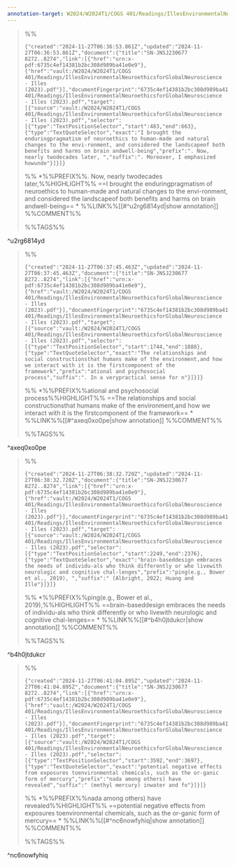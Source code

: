 ```yaml
---
annotation-target: W2024/W2024T1/COGS 401/Readings/IllesEnvironmentalNeuroethicsforGlobalNeuroscience - Illes (2023).pdf
---
```



>%%
>```annotation-json
>{"created":"2024-11-27T06:36:53.861Z","updated":"2024-11-27T06:36:53.861Z","document":{"title":"SN-JNSJ230677 8272..8274","link":[{"href":"urn:x-pdf:6735c4ef14381b2bc308d989ba41e0e9"},{"href":"vault:/W2024/W2024T1/COGS 401/Readings/IllesEnvironmentalNeuroethicsforGlobalNeuroscience - Illes (2023).pdf"}],"documentFingerprint":"6735c4ef14381b2bc308d989ba41e0e9"},"uri":"vault:/W2024/W2024T1/COGS 401/Readings/IllesEnvironmentalNeuroethicsforGlobalNeuroscience - Illes (2023).pdf","target":[{"source":"vault:/W2024/W2024T1/COGS 401/Readings/IllesEnvironmentalNeuroethicsforGlobalNeuroscience - Illes (2023).pdf","selector":[{"type":"TextPositionSelector","start":483,"end":663},{"type":"TextQuoteSelector","exact":"I brought the enduringpragmatism of neuroethics to human-made and natural changes to the envi-ronment, and considered the landscapeof both benefits and harms on brain andwell-being","prefix":". Now, nearly twodecades later, ","suffix":". Moreover, I emphasized howunde"}]}]}
>```
>%%
>*%%PREFIX%%. Now, nearly twodecades later,%%HIGHLIGHT%% ==I brought the enduringpragmatism of neuroethics to human-made and natural changes to the envi-ronment, and considered the landscapeof both benefits and harms on brain andwell-being== *
>%%LINK%%[[#^u2rg6814yd|show annotation]]
>%%COMMENT%%
>
>%%TAGS%%
>
^u2rg6814yd


>%%
>```annotation-json
>{"created":"2024-11-27T06:37:45.463Z","updated":"2024-11-27T06:37:45.463Z","document":{"title":"SN-JNSJ230677 8272..8274","link":[{"href":"urn:x-pdf:6735c4ef14381b2bc308d989ba41e0e9"},{"href":"vault:/W2024/W2024T1/COGS 401/Readings/IllesEnvironmentalNeuroethicsforGlobalNeuroscience - Illes (2023).pdf"}],"documentFingerprint":"6735c4ef14381b2bc308d989ba41e0e9"},"uri":"vault:/W2024/W2024T1/COGS 401/Readings/IllesEnvironmentalNeuroethicsforGlobalNeuroscience - Illes (2023).pdf","target":[{"source":"vault:/W2024/W2024T1/COGS 401/Readings/IllesEnvironmentalNeuroethicsforGlobalNeuroscience - Illes (2023).pdf","selector":[{"type":"TextPositionSelector","start":1744,"end":1888},{"type":"TextQuoteSelector","exact":"The relationships and social constructionsthat humans make of the environment,and how we interact with it is the firstcomponent of the framework","prefix":"ational and psychosocial process","suffix":". In a verypractical sense for n"}]}]}
>```
>%%
>*%%PREFIX%%ational and psychosocial process%%HIGHLIGHT%% ==The relationships and social constructionsthat humans make of the environment,and how we interact with it is the firstcomponent of the framework== *
>%%LINK%%[[#^axeq0xo0pe|show annotation]]
>%%COMMENT%%
>
>%%TAGS%%
>
^axeq0xo0pe


>%%
>```annotation-json
>{"created":"2024-11-27T06:38:32.720Z","updated":"2024-11-27T06:38:32.720Z","document":{"title":"SN-JNSJ230677 8272..8274","link":[{"href":"urn:x-pdf:6735c4ef14381b2bc308d989ba41e0e9"},{"href":"vault:/W2024/W2024T1/COGS 401/Readings/IllesEnvironmentalNeuroethicsforGlobalNeuroscience - Illes (2023).pdf"}],"documentFingerprint":"6735c4ef14381b2bc308d989ba41e0e9"},"uri":"vault:/W2024/W2024T1/COGS 401/Readings/IllesEnvironmentalNeuroethicsforGlobalNeuroscience - Illes (2023).pdf","target":[{"source":"vault:/W2024/W2024T1/COGS 401/Readings/IllesEnvironmentalNeuroethicsforGlobalNeuroscience - Illes (2023).pdf","selector":[{"type":"TextPositionSelector","start":2249,"end":2376},{"type":"TextQuoteSelector","exact":"brain-baseddesign embraces the needs of individu-als who think differently or who livewith neurologic and cognitive chal-lenges","prefix":"ping(e.g., Bower et al., 2019), ","suffix":" (Albright, 2022; Huang and Ille"}]}]}
>```
>%%
>*%%PREFIX%%ping(e.g., Bower et al., 2019),%%HIGHLIGHT%% ==brain-baseddesign embraces the needs of individu-als who think differently or who livewith neurologic and cognitive chal-lenges== *
>%%LINK%%[[#^b4h0jtdukcr|show annotation]]
>%%COMMENT%%
>
>%%TAGS%%
>
^b4h0jtdukcr


>%%
>```annotation-json
>{"created":"2024-11-27T06:41:04.895Z","updated":"2024-11-27T06:41:04.895Z","document":{"title":"SN-JNSJ230677 8272..8274","link":[{"href":"urn:x-pdf:6735c4ef14381b2bc308d989ba41e0e9"},{"href":"vault:/W2024/W2024T1/COGS 401/Readings/IllesEnvironmentalNeuroethicsforGlobalNeuroscience - Illes (2023).pdf"}],"documentFingerprint":"6735c4ef14381b2bc308d989ba41e0e9"},"uri":"vault:/W2024/W2024T1/COGS 401/Readings/IllesEnvironmentalNeuroethicsforGlobalNeuroscience - Illes (2023).pdf","target":[{"source":"vault:/W2024/W2024T1/COGS 401/Readings/IllesEnvironmentalNeuroethicsforGlobalNeuroscience - Illes (2023).pdf","selector":[{"type":"TextPositionSelector","start":3592,"end":3697},{"type":"TextQuoteSelector","exact":"potential negative effects from exposures toenvironmental chemicals, such as the or-ganic form of mercury","prefix":"nada among others) have revealed","suffix":" (methyl mercury) inwater and fo"}]}]}
>```
>%%
>*%%PREFIX%%nada among others) have revealed%%HIGHLIGHT%% ==potential negative effects from exposures toenvironmental chemicals, such as the or-ganic form of mercury== *
>%%LINK%%[[#^nc6nowfyhiq|show annotation]]
>%%COMMENT%%
>
>%%TAGS%%
>
^nc6nowfyhiq
